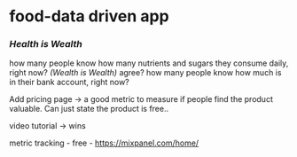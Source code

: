 # food-data driven app
### *Health is Wealth*
how many people know how many nutrients and sugars they consume daily, right now?
*(Wealth is Wealth)*
agree? how many people know how much is in their bank account, right now?

Add pricing page -> a good metric to measure if people find the product valuable. Can just state the product is free..

video tutorial -> wins

metric tracking - free - https://mixpanel.com/home/
